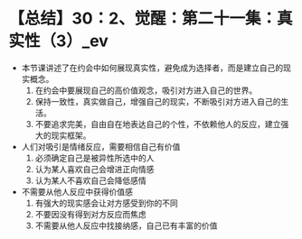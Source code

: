# 【总结】30：2、觉醒：第二十一集：真实性（3）_ev

-   本节课讲述了在约会中如何展现真实性，避免成为选择者，而是建立自己的现实概念。
    1.  在约会中要展现自己的高价值观念，吸引对方进入自己的世界。
    2.  保持一致性，真实做自己，增强自己的现实，不断吸引对方进入自己的生活。
    3.  不要追求完美，自由自在地表达自己的个性，不依赖他人的反应，建立强大的现实框架。
-   人们对吸引是情绪反应，需要相信自己有价值
    1.  必须确定自己是被异性所选中的人
    2.  认为某人喜欢自己会增进正向情感
    3.  认为某人不喜欢自己会降低感情
-   不需要从他人反应中获得价值感
    1.  有强大的现实感会让对方感受到你的不同
    2.  不要因没有得到对方反应而焦虑
    3.  不需要从他人反应中找接纳感，自己已有丰富的价值